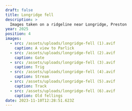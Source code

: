 ```yaml
---
draft: false
title: Longridge fell
description: >
  Images taken on a ridgeline near Longridge, Preston
year: 2025
position: 4
images:
  - src: /assets/uploads/longridge-fell (1).avif
    caption: A view to Parlick
  - src: /assets/uploads/longridge-fell (2).avif
    caption: Gate
  - src: /assets/uploads/longridge-fell (3).avif
    caption: Trig
  - src: /assets/uploads/longridge-fell (4).avif
    caption: Stream
  - src: /assets/uploads/longridge-fell (5).avif
    caption: Track
  - src: /assets/uploads/longridge-fell (6).avif
    caption: Old fellings
date: 2023-11-10T12:28:51.623Z
---
```

